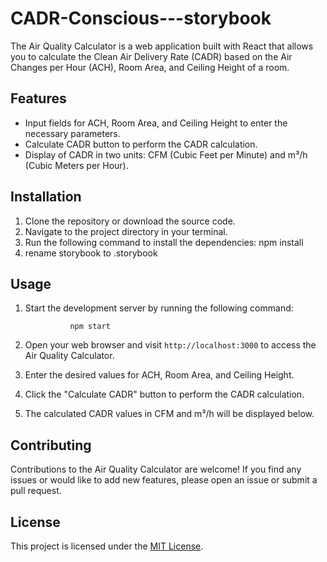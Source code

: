 # CADR-Conscious---storybook
The Air Quality Calculator is a web application built with React that allows you to calculate the Clean Air Delivery Rate (CADR) based on the Air Changes per Hour (ACH), Room Area, and Ceiling Height of a room.

## Features

- Input fields for ACH, Room Area, and Ceiling Height to enter the necessary parameters.
- Calculate CADR button to perform the CADR calculation.
- Display of CADR in two units: CFM (Cubic Feet per Minute) and m³/h (Cubic Meters per Hour).

## Installation

1. Clone the repository or download the source code.
2. Navigate to the project directory in your terminal.
3. Run the following command to install the dependencies:
                npm install
4. rename storybook to .storybook
## Usage

1. Start the development server by running the following command:

                 npm start 

2. Open your web browser and visit `http://localhost:3000` to access the Air Quality Calculator.

3. Enter the desired values for ACH, Room Area, and Ceiling Height.

4. Click the "Calculate CADR" button to perform the CADR calculation.

5. The calculated CADR values in CFM and m³/h will be displayed below.

## Contributing

Contributions to the Air Quality Calculator are welcome! If you find any issues or would like to add new features, please open an issue or submit a pull request.

## License

This project is licensed under the [MIT License](LICENSE).

